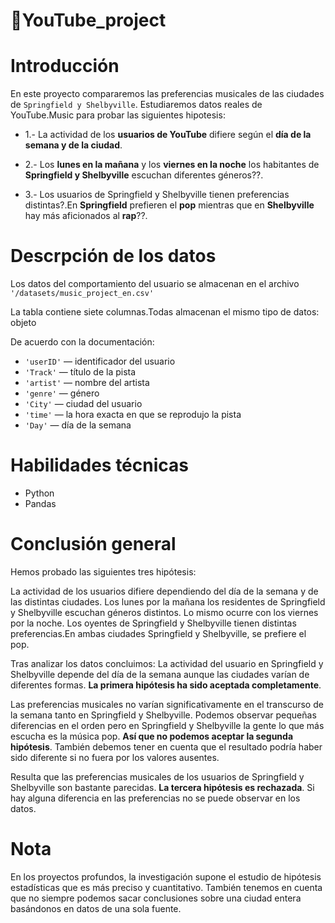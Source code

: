 # 📌YouTube_project

# Introducción
En este proyecto compararemos las preferencias musicales de las ciudades de `Springfield y Shelbyville`. 
Estudiaremos datos reales de YouTube.Music para probar las siguientes hipotesis:

- 1.- La actividad de los **usuarios de YouTube** difiere según el **día de la semana y de la ciudad**.

- 2.- Los **lunes en la mañana** y los **viernes en la noche** los habitantes de **Springfield y Shelbyville** escuchan diferentes géneros??.

- 3.- Los usuarios de Springfield y Shelbyville tienen preferencias distintas?.En **Springfield** prefieren el **pop** mientras que en **Shelbyville** hay más aficionados al **rap**??.

# Descrpción de los datos

Los datos del comportamiento del usuario se almacenan en el archivo `'/datasets/music_project_en.csv'`

La tabla contiene siete columnas.Todas almacenan el mismo tipo de datos: objeto

De acuerdo con la documentación:

- `'userID'` — identificador del usuario
- `'Track'` — título de la pista
- `'artist'` — nombre del artista
- `'genre'` — género
- `'City'` — ciudad del usuario
- `'time'` — la hora exacta en que se reprodujo la pista
- `'Day'` — día de la semana

# Habilidades técnicas
- Python
- Pandas

# Conclusión general
Hemos probado las siguientes tres hipótesis:

La actividad de los usuarios difiere dependiendo del día de la semana y de las distintas ciudades.
Los lunes por la mañana los residentes de Springfield y Shelbyville escuchan géneros distintos. Lo mismo ocurre con los viernes por la noche.
Los oyentes de Springfield y Shelbyville tienen distintas preferencias.En ambas ciudades Springfield y Shelbyville, se prefiere el pop.

Tras analizar los datos concluimos:
La actividad del usuario en Springfield y Shelbyville depende del día de la semana aunque las ciudades varían de diferentes formas.
**La primera hipótesis ha sido aceptada completamente**.

Las preferencias musicales no varían significativamente en el transcurso de la semana tanto en Springfield y Shelbyville. 
Podemos observar pequeñas diferencias en el orden pero en Springfield y Shelbyville la gente lo que más escucha es la música pop.
**Así que no podemos aceptar la segunda hipótesis**. 
También debemos tener en cuenta que el resultado podría haber sido diferente si no fuera por los valores ausentes.

Resulta que las preferencias musicales de los usuarios de Springfield y Shelbyville son bastante parecidas.
**La tercera hipótesis es rechazada**.
Si hay alguna diferencia en las preferencias no se puede observar en los datos.

# Nota
En los proyectos profundos, la investigación supone el estudio de hipótesis estadísticas que es más preciso y cuantitativo. También tenemos en cuenta que no siempre podemos sacar conclusiones sobre una ciudad entera basándonos en datos de una sola fuente.




